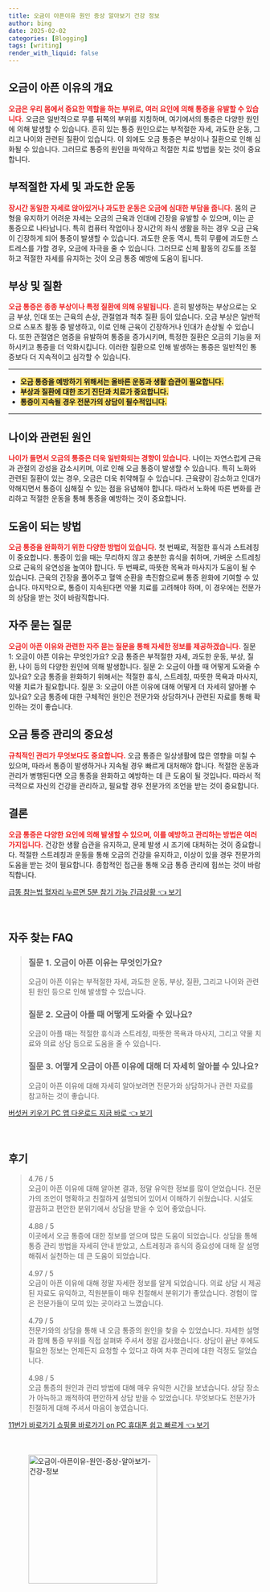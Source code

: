 ```yaml
---
title: 오금이 아픈이유 원인 증상 알아보기 건강 정보
author: bing
date: 2025-02-02
categories: [Blogging]
tags: [writing]
render_with_liquid: false
---
```



<h2 id='오금이 아픈 이유의 개요'>오금이 아픈 이유의 개요</h2>

<p><b><span style="color: #ee2323;">오금은 우리 몸에서 중요한 역할을 하는 부위로, 여러 요인에 의해 통증을 유발할 수 있습니다.</span></b> 오금은 일반적으로 무릎 뒤쪽의 부위를 지칭하며, 여기에서의 통증은 다양한 원인에 의해 발생할 수 있습니다. 흔히 있는 통증 원인으로는 부적절한 자세, 과도한 운동, 그리고 나이와 관련된 질환이 있습니다. 이 외에도 오금 통증은 부상이나 질환으로 인해 심화될 수 있습니다. 그러므로 통증의 원인을 파악하고 적절한 치료 방법을 찾는 것이 중요합니다.</p>

<h2 id='부적절한 자세 및 과도한 운동'>부적절한 자세 및 과도한 운동</h2>

<p><b><span style="color: #ee2323;">장시간 동일한 자세로 앉아있거나 과도한 운동은 오금에 심대한 부담을 줍니다.</span></b> 몸의 균형을 유지하기 어려운 자세는 오금의 근육과 인대에 긴장을 유발할 수 있으며, 이는 곧 통증으로 나타납니다. 특히 컴퓨터 작업이나 장시간의 좌식 생활을 하는 경우 오금 근육이 긴장하게 되어 통증이 발생할 수 있습니다. 과도한 운동 역시, 특히 무릎에 과도한 스트레스를 가할 경우, 오금에 자극을 줄 수 있습니다. 그러므로 신체 활동의 강도를 조절하고 적절한 자세를 유지하는 것이 오금 통증 예방에 도움이 됩니다.</p>

<h2 id='부상 및 질환'>부상 및 질환</h2>

<p><b><span style="color: #ee2323;">오금 통증은 종종 부상이나 특정 질환에 의해 유발됩니다.</span></b> 흔히 발생하는 부상으로는 오금 부상, 인대 또는 근육의 손상, 관절염과 척추 질환 등이 있습니다. 오금 부상은 일반적으로 스포츠 활동 중 발생하고, 이로 인해 근육이 긴장하거나 인대가 손상될 수 있습니다. 또한 관절염은 염증을 유발하여 통증을 증가시키며, 특정한 질환은 오금의 기능을 저하시키고 통증을 더 악화시킵니다. 이러한 질환으로 인해 발생하는 통증은 일반적인 통증보다 더 지속적이고 심각할 수 있습니다.</p>

<hr />

<ul>
    <li><b><span style="background-color: #ffe066;">오금 통증을 예방하기 위해서는 올바른 운동과 생활 습관이 필요합니다.</span></b></li>
    <li><b><span style="background-color: #ffe066;">부상과 질환에 대한 조기 진단과 치료가 중요합니다.</span></b></li>
    <li><b><span style="background-color: #ffe066;">통증이 지속될 경우 전문가의 상담이 필수적입니다.</span></b></li>
</ul>

<hr />

<h2 id='나이와 관련된 원인'>나이와 관련된 원인</h2>

<p><b><span style="color: #ee2323;">나이가 들면서 오금의 통증은 더욱 일반화되는 경향이 있습니다.</span></b> 나이는 자연스럽게 근육과 관절의 강성을 감소시키며, 이로 인해 오금 통증이 발생할 수 있습니다. 특히 노화와 관련된 질환이 있는 경우, 오금은 더욱 취약해질 수 있습니다. 근육량이 감소하고 인대가 약해지면서 통증이 심해질 수 있는 점을 유념해야 합니다. 따라서 노화에 따른 변화를 관리하고 적절한 운동을 통해 통증을 예방하는 것이 중요합니다.</p>

<h2 id='도움이 되는 방법'>도움이 되는 방법</h2>

<p><b><span style="color: #ee2323;">오금 통증을 완화하기 위한 다양한 방법이 있습니다.</span></b> 첫 번째로, 적절한 휴식과 스트레칭이 중요합니다. 통증이 있을 때는 무리하지 않고 충분한 휴식을 취하며, 가벼운 스트레칭으로 근육의 유연성을 높여야 합니다. 두 번째로, 따뜻한 목욕과 마사지가 도움이 될 수 있습니다. 근육의 긴장을 풀어주고 혈액 순환을 촉진함으로써 통증 완화에 기여할 수 있습니다. 마지막으로, 통증이 지속된다면 약물 치료를 고려해야 하며, 이 경우에는 전문가의 상담을 받는 것이 바람직합니다.</p>

<h2 id='자주 묻는 질문'>자주 묻는 질문</h2>

<p><b><span style="color: #ee2323;">오금이 아픈 이유와 관련한 자주 묻는 질문을 통해 자세한 정보를 제공하겠습니다.</span></b> 질문 1: 오금이 아픈 이유는 무엇인가요? 오금 통증은 부적절한 자세, 과도한 운동, 부상, 질환, 나이 등의 다양한 원인에 의해 발생합니다. 질문 2: 오금이 아플 때 어떻게 도와줄 수 있나요? 오금 통증을 완화하기 위해서는 적절한 휴식, 스트레칭, 따뜻한 목욕과 마사지, 약물 치료가 필요합니다. 질문 3: 오금이 아픈 이유에 대해 어떻게 더 자세히 알아볼 수 있나요? 오금 통증에 대한 구체적인 원인은 전문가와 상담하거나 관련된 자료를 통해 확인하는 것이 좋습니다.</p>

<h2 id='오금 통증 관리의 중요성'>오금 통증 관리의 중요성</h2>

<p><b><span style="color: #ee2323;">규칙적인 관리가 무엇보다도 중요합니다.</span></b> 오금 통증은 일상생활에 많은 영향을 미칠 수 있으며, 따라서 통증이 발생하거나 지속될 경우 빠르게 대처해야 합니다. 적절한 운동과 관리가 병행된다면 오금 통증을 완화하고 예방하는 데 큰 도움이 될 것입니다. 따라서 적극적으로 자신의 건강을 관리하고, 필요할 경우 전문가의 조언을 받는 것이 중요합니다.</p>

<h2 id='결론'>결론</h2>

<p><b><span style="color: #ee2323;">오금 통증은 다양한 요인에 의해 발생할 수 있으며, 이를 예방하고 관리하는 방법은 여러 가지입니다.</span></b> 건강한 생활 습관을 유지하고, 문제 발생 시 조기에 대처하는 것이 중요합니다. 적절한 스트레칭과 운동을 통해 오금의 건강을 유지하고, 이상이 있을 경우 전문가의 도움을 받는 것이 필요합니다. 종합적인 접근을 통해 오금 통증 관리에 힘쓰는 것이 바람직합니다.</p>


<p><a class="click-button" title="급똥 참는법 혈자리 누르면 5분 참기 가능 긴급상황" href="https://blackassets.github.io/posts/%EA%B8%89%EB%98%A5-%EC%B0%B8%EB%8A%94%EB%B2%95-%ED%98%88%EC%9E%90%EB%A6%AC-%EB%88%84%EB%A5%B4%EB%A9%B4-5%EB%B6%84-%EC%B0%B8%EA%B8%B0-%EA%B0%80%EB%8A%A5-%EA%B8%B4%EA%B8%89%EC%83%81%ED%99%A9/" rel="dofollow">급똥 참는법 혈자리 누르면 5분 참기 가능 긴급상황 👈 보기</a></p><br>
<h2 id='자주_찾는_FAQ'>자주 찾는 FAQ</h2>
<div itemscope="" itemtype="https://schema.org/FAQPage"> 
<blockquote> 
<div itemscope="" itemprop="mainEntity" itemtype="https://schema.org/Question"> 
<h3 itemprop="name">질문 1. 오금이 아픈 이유는 무엇인가요?</h3> 
<div itemscope="" itemprop="acceptedAnswer" itemtype="https://schema.org/Answer"> 
<span itemprop="text"> <p>오금이 아픈 이유는 부적절한 자세, 과도한 운동, 부상, 질환, 그리고 나이와 관련된 원인 등으로 인해 발생할 수 있습니다.</p> </span> 
</div> 
</div> 

<div itemscope="" itemprop="mainEntity" itemtype="https://schema.org/Question"> 
<h3 itemprop="name">질문 2. 오금이 아플 때 어떻게 도와줄 수 있나요?</h3> 
<div itemscope="" itemprop="acceptedAnswer" itemtype="https://schema.org/Answer"> 
<span itemprop="text"> <p>오금이 아플 때는 적절한 휴식과 스트레칭, 따뜻한 목욕과 마사지, 그리고 약물 치료와 의료 상담 등으로 도움을 줄 수 있습니다.</p> </span> 
</div> 
</div> 

<div itemscope="" itemprop="mainEntity" itemtype="https://schema.org/Question"> 
<h3 itemprop="name">질문 3. 어떻게 오금이 아픈 이유에 대해 더 자세히 알아볼 수 있나요?</h3> 
<div itemscope="" itemprop="acceptedAnswer" itemtype="https://schema.org/Answer"> 
<span itemprop="text"> <p>오금이 아픈 이유에 대해 자세히 알아보려면 전문가와 상담하거나 관련 자료를 참고하는 것이 좋습니다.</p> </span> 
</div> 
</div> 
</blockquote> 
</div>
<p><a class="click-button" title="버섯커 키우기 PC 앱 다운로드 지금 바로" href="https://blackassets.github.io/posts/%EB%B2%84%EC%84%AF%EC%BB%A4-%ED%82%A4%EC%9A%B0%EA%B8%B0-PC-%EC%95%B1-%EB%8B%A4%EC%9A%B4%EB%A1%9C%EB%93%9C-%EC%A7%80%EA%B8%88-%EB%B0%94%EB%A1%9C/" rel="dofollow">버섯커 키우기 PC 앱 다운로드 지금 바로 👈 보기</a></p><br>
<h2 id='후기'>후기</h2>
<div itemscope itemtype="https://schema.org/Product">
  <blockquote>
  <div itemprop="review" itemscope itemtype="https://schema.org/Review">
      <div itemprop="reviewRating" itemscope itemtype="https://schema.org/Rating"> <span itemprop="ratingValue">4.76</span> / <span itemprop="bestRating">5</span> </div>
      <span itemprop="reviewBody">오금이 아픈 이유에 대해 알아본 결과, 정말 유익한 정보를 많이 얻었습니다. 전문가의 조언이 명확하고 친절하게 설명되어 있어서 이해하기 쉬웠습니다. 시설도 깔끔하고 편안한 분위기에서 상담을 받을 수 있어 좋았습니다.</span>
  </div>
  <br>
  <div itemprop="review" itemscope itemtype="https://schema.org/Review">
      <div itemprop="reviewRating" itemscope itemtype="https://schema.org/Rating"> <span itemprop="ratingValue">4.88</span> / <span itemprop="bestRating">5</span> </div>
      <span itemprop="reviewBody">이곳에서 오금 통증에 대한 정보를 얻으며 많은 도움이 되었습니다. 상담을 통해 통증 관리 방법을 자세히 안내 받았고, 스트레칭과 휴식의 중요성에 대해 잘 설명해줘서 실천하는 데 큰 도움이 되었습니다.</span>
  </div>
  <br>
  <div itemprop="review" itemscope itemtype="https://schema.org/Review">
      <div itemprop="reviewRating" itemscope itemtype="https://schema.org/Rating"> <span itemprop="ratingValue">4.97</span> / <span itemprop="bestRating">5</span> </div>
      <span itemprop="reviewBody">오금이 아픈 이유에 대해 정말 자세한 정보를 알게 되었습니다. 의료 상담 시 제공된 자료도 유익하고, 직원분들이 매우 친절해서 분위기가 좋았습니다. 경험이 많은 전문가들이 모여 있는 곳이라고 느꼈습니다.</span>
  </div>
  <br>
  <div itemprop="review" itemscope itemtype="https://schema.org/Review">
      <div itemprop="reviewRating" itemscope itemtype="https://schema.org/Rating"> <span itemprop="ratingValue">4.79</span> / <span itemprop="bestRating">5</span> </div>
      <span itemprop="reviewBody">전문가와의 상담을 통해 내 오금 통증의 원인을 찾을 수 있었습니다. 자세한 설명과 함께 통증 부위를 직접 살펴봐 주셔서 정말 감사했습니다. 상담이 끝난 후에도 필요한 정보는 언제든지 요청할 수 있다고 하여 차후 관리에 대한 걱정도 덜었습니다.</span>
  </div>
  <br>
  <div itemprop="review" itemscope itemtype="https://schema.org/Review">
      <div itemprop="reviewRating" itemscope itemtype="https://schema.org/Rating"> <span itemprop="ratingValue">4.98</span> / <span itemprop="bestRating">5</span> </div>
      <span itemprop="reviewBody">오금 통증의 원인과 관리 방법에 대해 매우 유익한 시간을 보냈습니다. 상담 장소가 아늑하고 쾌적하여 편안하게 상담 받을 수 있었습니다. 무엇보다도 전문가가 친절하게 대해 주셔서 마음이 놓였습니다.</span>
  </div>
  </blockquote>
</div>
<p><a class="click-button" title="11번가 바로가기 쇼핑몰 바로가기 on PC 휴대폰 쉽고 빠르게" href="https://blackassets.github.io/posts/11%EB%B2%88%EA%B0%80-%EB%B0%94%EB%A1%9C%EA%B0%80%EA%B8%B0-%EC%87%BC%ED%95%91%EB%AA%B0-%EB%B0%94%EB%A1%9C%EA%B0%80%EA%B8%B0-on-PC-%ED%9C%B4%EB%8C%80%ED%8F%B0-%EC%89%BD%EA%B3%A0-%EB%B9%A0%EB%A5%B4%EA%B2%8C/" rel="dofollow">11번가 바로가기 쇼핑몰 바로가기 on PC 휴대폰 쉽고 빠르게 👈 보기</a></p><br>
<figure class="image"><img src="https://blackassets.github.io/assets/img/thumbnail/오금이-아픈이유-원인-증상-알아보기-건강-정보.webp" alt="오금이-아픈이유-원인-증상-알아보기-건강-정보" width="256" height="256"></figure>